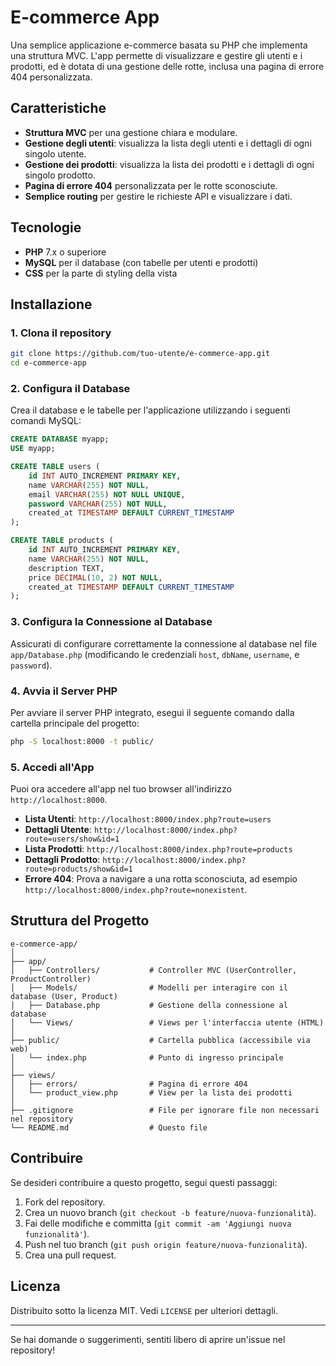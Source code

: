 
# E-commerce App

Una semplice applicazione e-commerce basata su PHP che implementa una struttura MVC. L'app permette di visualizzare e gestire gli utenti e i prodotti, ed è dotata di una gestione delle rotte, inclusa una pagina di errore 404 personalizzata.

## Caratteristiche

- **Struttura MVC** per una gestione chiara e modulare.
- **Gestione degli utenti**: visualizza la lista degli utenti e i dettagli di ogni singolo utente.
- **Gestione dei prodotti**: visualizza la lista dei prodotti e i dettagli di ogni singolo prodotto.
- **Pagina di errore 404** personalizzata per le rotte sconosciute.
- **Semplice routing** per gestire le richieste API e visualizzare i dati.

## Tecnologie

- **PHP** 7.x o superiore
- **MySQL** per il database (con tabelle per utenti e prodotti)
- **CSS** per la parte di styling della vista

## Installazione

### 1. Clona il repository

```bash
git clone https://github.com/tuo-utente/e-commerce-app.git
cd e-commerce-app
```

### 2. Configura il Database

Crea il database e le tabelle per l'applicazione utilizzando i seguenti comandi MySQL:

```sql
CREATE DATABASE myapp;
USE myapp;

CREATE TABLE users (
    id INT AUTO_INCREMENT PRIMARY KEY,
    name VARCHAR(255) NOT NULL,
    email VARCHAR(255) NOT NULL UNIQUE,
    password VARCHAR(255) NOT NULL,
    created_at TIMESTAMP DEFAULT CURRENT_TIMESTAMP
);

CREATE TABLE products (
    id INT AUTO_INCREMENT PRIMARY KEY,
    name VARCHAR(255) NOT NULL,
    description TEXT,
    price DECIMAL(10, 2) NOT NULL,
    created_at TIMESTAMP DEFAULT CURRENT_TIMESTAMP
);
```

### 3. Configura la Connessione al Database

Assicurati di configurare correttamente la connessione al database nel file `app/Database.php` (modificando le credenziali `host`, `dbName`, `username`, e `password`).

### 4. Avvia il Server PHP

Per avviare il server PHP integrato, esegui il seguente comando dalla cartella principale del progetto:

```bash
php -S localhost:8000 -t public/
```

### 5. Accedi all'App

Puoi ora accedere all'app nel tuo browser all'indirizzo `http://localhost:8000`.

- **Lista Utenti**: `http://localhost:8000/index.php?route=users`
- **Dettagli Utente**: `http://localhost:8000/index.php?route=users/show&id=1`
- **Lista Prodotti**: `http://localhost:8000/index.php?route=products`
- **Dettagli Prodotto**: `http://localhost:8000/index.php?route=products/show&id=1`
- **Errore 404**: Prova a navigare a una rotta sconosciuta, ad esempio `http://localhost:8000/index.php?route=nonexistent`.

## Struttura del Progetto

```
e-commerce-app/
│
├── app/
│   ├── Controllers/           # Controller MVC (UserController, ProductController)
│   ├── Models/                # Modelli per interagire con il database (User, Product)
│   ├── Database.php           # Gestione della connessione al database
│   └── Views/                 # Views per l'interfaccia utente (HTML)
│
├── public/                    # Cartella pubblica (accessibile via web)
│   └── index.php              # Punto di ingresso principale
│
├── views/
│   ├── errors/                # Pagina di errore 404
│   └── product_view.php       # View per la lista dei prodotti
│
├── .gitignore                 # File per ignorare file non necessari nel repository
└── README.md                  # Questo file
```

## Contribuire

Se desideri contribuire a questo progetto, segui questi passaggi:

1. Fork del repository.
2. Crea un nuovo branch (`git checkout -b feature/nuova-funzionalità`).
3. Fai delle modifiche e committa (`git commit -am 'Aggiungi nuova funzionalità'`).
4. Push nel tuo branch (`git push origin feature/nuova-funzionalità`).
5. Crea una pull request.

## Licenza

Distribuito sotto la licenza MIT. Vedi `LICENSE` per ulteriori dettagli.

---

Se hai domande o suggerimenti, sentiti libero di aprire un'issue nel repository!
